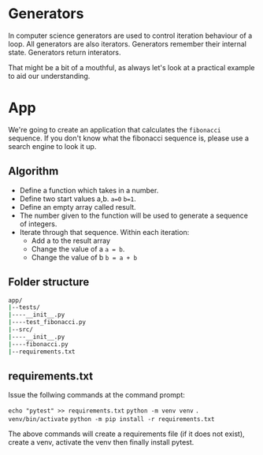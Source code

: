 # Generators

In computer science generators are used to control iteration behaviour of a loop. All generators are also iterators. Generators remember their internal state. Generators return interators.

That might be a bit of a mouthful, as always let's look at a practical example to aid our understanding.

# App

We're going to create an application that calculates the `fibonacci` sequence. If you don't know what the fibonacci sequence is, please use a search engine to look it up.

## Algorithm

- Define a function which takes in a number.
- Define two start values a,b. `a=0` `b=1`.
- Define an empty array called result.
- The number given to the function will be used to generate a sequence of integers.
- Iterate through that sequence. Within each iteration:
    - Add a to the result array
    - Change the value of a `a = b`.
    - Change the value of b `b = a + b`

## Folder structure

```bash
app/
|--tests/
|----__init__.py
|----test_fibonacci.py
|--src/
|----__init__.py
|----fibonacci.py
|--requirements.txt
```

## requirements.txt

Issue the follwing commands at the command prompt:

`echo "pytest" >> requirements.txt`
`python -m venv venv`
`. venv/bin/activate`
`python -m pip install -r requirements.txt`

The above commands will create a requirements file (if it does not exist), create a venv, activate the venv then finally install pytest.

